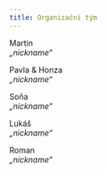 ```yaml
---
title: Organizační tým
---
```

<p><img src="martin.png" alt=""><br>Martin<br><em>„nickname“</em></p>
<p><img src="my.png" alt=""><br>Pavla & Honza<br><em>„nickname“</em></p>
<p><img src="sona.png" alt=""><br>Soňa<br><em>„nickname“</em></p>
<p><img src="lukas.png" alt=""><br>Lukáš<br><em>„nickname“</em></p>
<p><img src="roman.png" alt=""><br>Roman<br><em>„nickname“</em></p>

